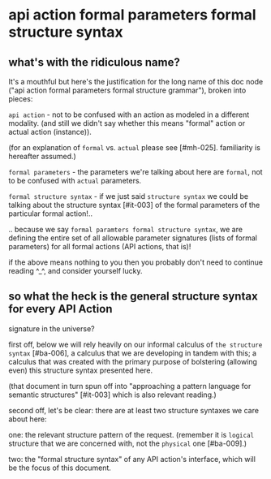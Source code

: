 # api action formal parameters formal structure syntax

## what's with the ridiculous name?

It's a mouthful but here's the justification for the long name of this doc
node ("api action formal parameters formal structure grammar"), broken into
pieces:

  `api action` - not to be confused with an action as modeled in a different
    modality. (and still we didn't say whether this means "formal" action
    or actual action (instance)).

  (for an explanation of `formal` vs. `actual` please see [#mh-025].
   familiarity is hereafter assumed.)

  `formal parameters` - the parameters we're talking about here are `formal`,
    not to be confused with `actual` parameters.

  `formal structure syntax` - if we just said `structure syntax` we could be
    talking about the structure syntax [#it-003] of the formal
    parameters of the particular formal action!..

.. because we say `formal paramters formal structure syntax`, we are defining
the entire set of all allowable parameter signatures (lists of formal
parameters) for all formal actions (API actions, that is)!

if the above means nothing to you then you probably don't need to continue
reading ^_^, and consider yourself lucky.

## so what the heck is the general structure syntax for every API Action
  signature in the universe?

first off, below we will rely heavily on our informal calculus of
`the structure syntax` [#ba-006], a calculus that we are developing in tandem
with this; a calculus that was created with the primary purpose of bolstering
(allowing even) this structure syntax presented here.

(that document in turn spun off into "approaching a pattern language for
semantic structures" [#it-003] which is also relevant reading.)

second off, let's be clear: there are at least two structure syntaxes we
care about here:

one: the relevant structure pattern of the request. (remember it is `logical`
structure that we are concerned with, not the `physical` one [#ba-009].)

two: the "formal structure syntax" of any API action's interface, which will
be the focus of this document.
